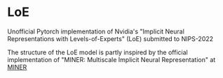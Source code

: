 # LoE
Unofficial Pytorch implementation of Nvidia's "Implicit Neural Representations with Levels-of-Experts" (LoE) submitted to NIPS-2022

The structure of the LoE model is partly inspired by the official implementation of "MINER: Multiscale Implicit Neural Representation" at [MINER](https://github.com/vishwa91/MINER/blob/main/modules/siren.py)
